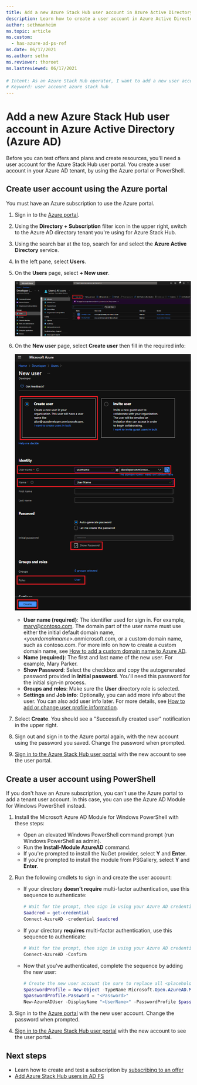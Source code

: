 ```yaml
---
title: Add a new Azure Stack Hub user account in Azure Active Directory
description: Learn how to create a user account in Azure Active Directory, so you can explore the user portal.
author: sethmanheim
ms.topic: article
ms.custom:
  - has-azure-ad-ps-ref
ms.date: 06/17/2021
ms.author: sethm
ms.reviewer: thoroet
ms.lastreviewed: 06/17/2021

# Intent: As an Azure Stack Hub operator, I want to add a new user account in Azure Active Directory so I can explore the user portal and test offers and plans.
# Keyword: user account azure stack hub
---
```


# Add a new Azure Stack Hub user account in Azure Active Directory (Azure AD)

Before you can test offers and plans and create resources, you'll need a user account for the Azure Stack Hub user portal. You create a user account in your Azure AD tenant, by using the Azure portal or PowerShell.

## Create user account using the Azure portal

You must have an Azure subscription to use the Azure portal.

1. Sign in to the [Azure portal](https://portal.azure.com).
2. Using the **Directory + Subscription** filter icon in the upper right, switch to the Azure AD directory tenant you're using for Azure Stack Hub.
3. Using the search bar at the top, search for and select the **Azure Active Directory** service. 
4. In the left pane, select **Users**.
5. On the **Users** page, select **+ New user**.

    [![Users - Lists all existing user accounts](media/azure-stack-add-new-user-aad/new-user-all-users.png)](media/azure-stack-add-new-user-aad/new-user-all-users.png#lightbox)

6. On the **New user** page, select **Create user** then fill in the required info:

    [![Users - Add a new user account](media/azure-stack-add-new-user-aad/new-user-user.png)](media/azure-stack-add-new-user-aad/new-user-user.png#lightbox)

   - **User name (required)**: The identifier used for sign in. For example, mary@contoso.com.
       The domain part of the user name must use either the initial default domain name, <_yourdomainname_>.onmicrosoft.com, or a custom domain name, such as contoso.com. For more info on how to create a custom domain name, see [How to add a custom domain name to Azure AD](/azure/active-directory/fundamentals/add-custom-domain).
   - **Name (required)**: The first and last name of the new user. For example, Mary Parker.
   - **Show Password**: Select the checkbox and copy the autogenerated password provided in **Initial password**. You'll need this password for the initial sign-in process.
   - **Groups and roles**: Make sure the **User** directory role is selected.
   - **Settings** and **Job info**: Optionally, you can add more info about the user. You can also add user info later. For more details, see [How to add or change user profile information](/azure/active-directory/fundamentals/active-directory-users-profile-azure-portal).

7. Select **Create**. You should see a "Successfully created user" notification in the upper right.
8. Sign out and sign in to the Azure portal again, with the new account using the password you saved. Change the password when prompted.
9. [Sign in to the Azure Stack Hub user portal](../user/azure-stack-use-portal.md#access-the-portal) with the new account to see the user portal.

## Create a user account using PowerShell

If you don't have an Azure subscription, you can't use the Azure portal to add a tenant user account. In this case, you can use the Azure AD Module for Windows PowerShell instead.

1. Install the Microsoft Azure AD Module for Windows PowerShell with these steps:

    - Open an elevated Windows PowerShell command prompt (run Windows PowerShell as admin).
    - Run the **Install-Module AzureAD** command.
    - If you're prompted to install the NuGet provider, select **Y** and **Enter**.
    - If you're prompted to install the module from PSGallery, select **Y** and **Enter**.

2. Run the following cmdlets to sign in and create the user account:

    - If your directory **doesn't require** multi-factor authentication, use this sequence to authenticate:
        ```powershell
        # Wait for the prompt, then sign in using your Azure AD credentials
        $aadcred = get-credential
        Connect-AzureAD -credential $aadcred
        ```

    - If your directory **requires** multi-factor authentication, use this sequence to authenticate:
        ```powershell
        # Wait for the prompt, then sign in using your Azure AD credentials and MFA code
        Connect-AzureAD -Confirm
        ```

    - Now that you've authenticated, complete the sequence by adding the new user:
        ```powershell
        # Create the new user account (be sure to replace all <placeholder> values first)
        $passwordProfile = New-Object -TypeName Microsoft.Open.AzureAD.Model.PasswordProfile
        $passwordProfile.Password = "<Password>"
        New-AzureADUser -DisplayName "<UserName>" -PasswordProfile $passwordProfile -UserPrincipalName "<username>@<yourdomainname>" -AccountEnabled $true -MailNickName "<MailNickName>"
        ```

3. Sign in to the [Azure portal](https://portal.azure.com) with the new user account. Change the password when prompted.
4. [Sign in to the Azure Stack Hub user portal](../user/azure-stack-use-portal.md#access-the-portal) with the new account to see the user portal.

## Next steps
- Learn how to create and test a subscription by [subscribing to an offer](../user/azure-stack-subscribe-services.md)
- [Add Azure Stack Hub users in AD FS](azure-stack-add-users-adfs.md)
